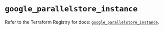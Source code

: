 # `google_parallelstore_instance`

Refer to the Terraform Registry for docs: [`google_parallelstore_instance`](https://registry.terraform.io/providers/hashicorp/google/6.20.0/docs/resources/parallelstore_instance).
